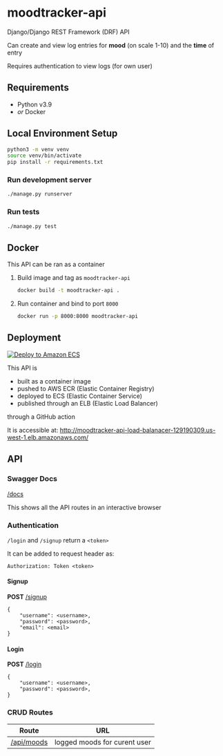 # moodtracker-api

Django/Django REST Framework (DRF) API

Can create and view log entries for **mood** (on scale 1-10) and 
the **time** of entry

Requires authentication to view logs (for own user)

## Requirements
- Python v3.9
- _or_ Docker

## Local Environment Setup
```bash
python3 -m venv venv
source venv/bin/activate
pip install -r requirements.txt
```

### Run development server
```bash
./manage.py runserver
```

### Run tests
```bash
./manage.py test
```

## Docker

This API can be ran as a container

1. Build image and tag as `moodtracker-api`

    ```bash
    docker build -t moodtracker-api .
    ```

2. Run container and bind to port `8000`

    ```bash
    docker run -p 8000:8000 moodtracker-api
    ```

## Deployment

[![Deploy to Amazon ECS](https://github.com/rossmassey-moodtracker/moodtracker-api/actions/workflows/deploy-to-ecs.yaml/badge.svg)](https://github.com/rossmassey-moodtracker/moodtracker-api/actions/workflows/deploy-to-ecs.yaml)

This API is 
- built as a container image
- pushed to AWS ECR (Elastic Container Registry)
- deployed to ECS (Elastic Container Service)
- published through an ELB (Elastic Load Balancer)

through a GitHub action

It is accessible at:
http://moodtracker-api-load-balanacer-129190309.us-west-1.elb.amazonaws.com/

## API

### Swagger Docs

[/docs](http://moodtracker-api-load-balanacer-129190309.us-west-1.elb.amazonaws.com/docs/)

This shows all the API routes in an interactive browser

### Authentication

`/login` and `/signup` return a `<token>`

It can be added to request header as: 

`Authorization: Token <token>`

#### Signup

**POST** [/signup](http://moodtracker-api-load-balanacer-129190309.us-west-1.elb.amazonaws.com/signup/)
```
{
    "username": <username>, 
    "password": <password>, 
    "email": <email>
}
```

#### Login

**POST** [/login](http://moodtracker-api-load-balanacer-129190309.us-west-1.elb.amazonaws.com/login/)
```
{
    "username": <username>, 
    "password": <password>, 
}
```

### CRUD Routes

| Route | URL  | 
| --- | --- |
| [/api/moods](http://moodtracker-api-load-balanacer-129190309.us-west-1.elb.amazonaws.com/api/moods/) | logged moods for curent user |
